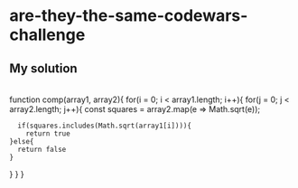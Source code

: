 # are-they-the-same-codewars-challenge

<h2>My solution</h2>
<br>
function comp(array1, array2){
  for(i = 0; i < array1.length; i++){
    for(j = 0; j < array2.length; j++){
      const squares = array2.map(e => Math.sqrt(e));

      if(squares.includes(Math.sqrt(array1[i]))){
        return true
    }else{
      return false
    }
  }
}
}
